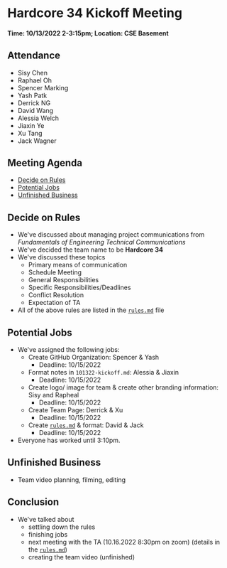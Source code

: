 # Hardcore 34 Kickoff Meeting
#### Time: 10/13/2022 2-3:15pm; Location: CSE Basement
## Attendance
- Sisy Chen
- Raphael Oh
- Spencer Marking
- Yash Patk
- Derrick NG
- David Wang
- Alessia Welch
- Jiaxin Ye
- Xu Tang
- Jack Wagner

## Meeting Agenda
- [Decide on Rules](#Decide-on-Rules)<br>
- [Potential Jobs](#Potential-Jobs)<br>
- [Unfinished Business](#Unfinished-Business)<br>

## Decide on Rules
- We've discussed about managing project communications from _Fundamentals of Engineering Technical Communications_
- We've decided the team name to be **Hardcore 34**
- We've discussed these topics
    - Primary means of communication
    - Schedule Meeting
    - General Responsibilities
    - Specific Responsibilities/Deadlines
    - Conflict Resolution
    - Expectation of TA
- All of the above rules are listed in the [```rules.md```](admin/misc/rules.md) file

## Potential Jobs
- We've assigned the following jobs:
    - Create GitHub Organization: Spencer & Yash
       - Deadline: 10/15/2022
    - Format notes in ```101322-kickoff.md```: Alessia & Jiaxin
       - Deadline: 10/15/2022
    - Create logo/ image for team & create other branding information: Sisy and Rapheal
       - Deadline: 10/15/2022
    - Create Team Page: Derrick & Xu
       - Deadline: 10/15/2022
    - Create [```rules.md```](admin/misc/rules.md) & format: David & Jack
       - Deadline: 10/15/2022
- Everyone has worked until 3:10pm.

## Unfinished Business
- Team video planning, filming, editing

## Conclusion
- We've talked about 
    - settling down the rules
    - finishing jobs
    - next meeting with the TA (10.16.2022 8:30pm on zoom) (details in the [```rules.md```](admin/misc/rules.md))
    - creating the team video (unfinished)
